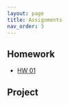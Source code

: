 ```yaml
---
layout: page
title: Assignments
nav_order: 3
---
```


## Homework

- [HW 01](/assignments/hw01.md)

## Project